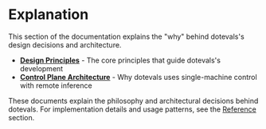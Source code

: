 # Explanation

This section of the documentation explains the "why" behind dotevals's design decisions and architecture.

- **[Design Principles](design-principles.md)** - The core principles that guide dotevals's development
- **[Control Plane Architecture](control-plane-architecture.md)** - Why dotevals uses single-machine control with remote inference

These documents explain the philosophy and architectural decisions behind dotevals. For implementation details and usage patterns, see the [Reference](../reference/index.md) section.
